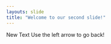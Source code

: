 ```yaml
---
layouts: slide
title: "Welcome to our second slide!"
---
```

New Text
Use the left arrow to go back!
